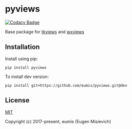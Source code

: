 # pyviews

[![Codacy Badge](https://api.codacy.com/project/badge/Grade/d81ad4d79f3142359866e20729a80218)](https://app.codacy.com/app/eumis/pyviews?utm_source=github.com&utm_medium=referral&utm_content=eumis/pyviews&utm_campaign=Badge_Grade_Dashboard)

Base package for [tkviews](https://github.com/eumis/tkviews) and [wxviews](https://github.com/eumis/wxviews)

## Installation

Install using pip:

`pip install pyviews`

To install dev version:

`pip install git+https://github.com/eumis/pyviews.git@dev`

## License

[MIT](http://opensource.org/licenses/MIT)

Copyright (c) 2017-present, eumis (Eugen Misievich)